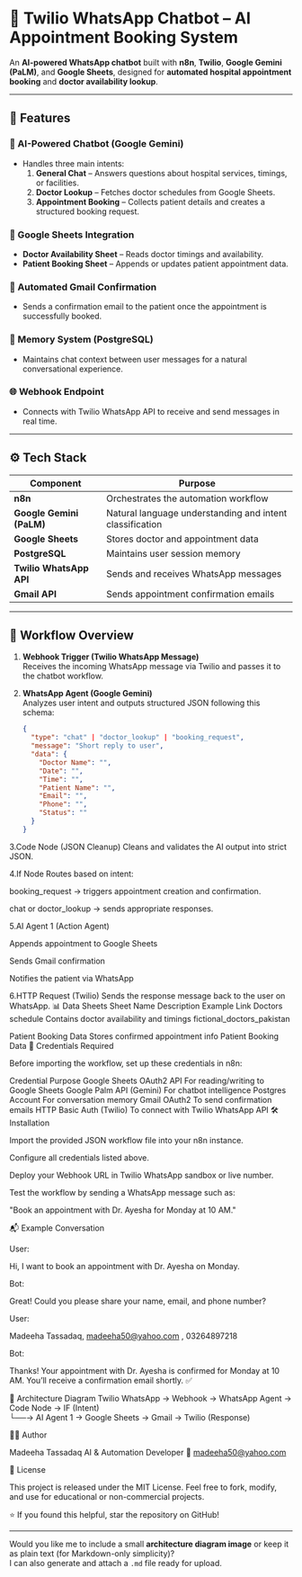 # 🏥 Twilio WhatsApp Chatbot – AI Appointment Booking System

An **AI-powered WhatsApp chatbot** built with **n8n**, **Twilio**, **Google Gemini (PaLM)**, and **Google Sheets**, designed for **automated hospital appointment booking** and **doctor availability lookup**.

---

## 🚀 Features

### 💬 AI-Powered Chatbot (Google Gemini)
- Handles three main intents:
  1. **General Chat** – Answers questions about hospital services, timings, or facilities.  
  2. **Doctor Lookup** – Fetches doctor schedules from Google Sheets.  
  3. **Appointment Booking** – Collects patient details and creates a structured booking request.

### 📅 Google Sheets Integration
- **Doctor Availability Sheet** – Reads doctor timings and availability.  
- **Patient Booking Sheet** – Appends or updates patient appointment data.

### 📧 Automated Gmail Confirmation
- Sends a confirmation email to the patient once the appointment is successfully booked.

### 🧠 Memory System (PostgreSQL)
- Maintains chat context between user messages for a natural conversational experience.

### 🌐 Webhook Endpoint
- Connects with Twilio WhatsApp API to receive and send messages in real time.

---

## ⚙️ Tech Stack

| Component | Purpose |
|------------|----------|
| **n8n** | Orchestrates the automation workflow |
| **Google Gemini (PaLM)** | Natural language understanding and intent classification |
| **Google Sheets** | Stores doctor and appointment data |
| **PostgreSQL** | Maintains user session memory |
| **Twilio WhatsApp API** | Sends and receives WhatsApp messages |
| **Gmail API** | Sends appointment confirmation emails |

---

## 🔄 Workflow Overview

1. **Webhook Trigger (Twilio WhatsApp Message)**  
   Receives the incoming WhatsApp message via Twilio and passes it to the chatbot workflow.

2. **WhatsApp Agent (Google Gemini)**  
   Analyzes user intent and outputs structured JSON following this schema:

   ```json
   {
     "type": "chat" | "doctor_lookup" | "booking_request",
     "message": "Short reply to user",
     "data": {
       "Doctor Name": "",
       "Date": "",
       "Time": "",
       "Patient Name": "",
       "Email": "",
       "Phone": "",
       "Status": ""
     }
   }
   

 3.Code Node (JSON Cleanup)
Cleans and validates the AI output into strict JSON.

4.If Node
Routes based on intent:

booking_request → triggers appointment creation and confirmation.

chat or doctor_lookup → sends appropriate responses.

5.AI Agent 1 (Action Agent)

Appends appointment to Google Sheets

Sends Gmail confirmation

Notifies the patient via WhatsApp

6.HTTP Request (Twilio)
Sends the response message back to the user on WhatsApp.
📊 Data Sheets
Sheet Name	Description	Example Link
Doctors schedule	Contains doctor availability and timings	fictional_doctors_pakistan

Patient Booking Data	Stores confirmed appointment info	Patient Booking Data
🧩 Credentials Required

Before importing the workflow, set up these credentials in n8n:

Credential	Purpose
Google Sheets OAuth2 API	For reading/writing to Google Sheets
Google Palm API (Gemini)	For chatbot intelligence
Postgres Account	For conversation memory
Gmail OAuth2	To send confirmation emails
HTTP Basic Auth (Twilio)	To connect with Twilio WhatsApp API
🛠️ Installation

Import the provided JSON workflow file into your n8n instance.

Configure all credentials listed above.

Deploy your Webhook URL in Twilio WhatsApp sandbox or live number.

Test the workflow by sending a WhatsApp message such as:

"Book an appointment with Dr. Ayesha for Monday at 10 AM."

📬 Example Conversation

User:

Hi, I want to book an appointment with Dr. Ayesha on Monday.

Bot:

Great! Could you please share your name, email, and phone number?

User:

Madeeha Tassadaq, madeeha50@yahoo.com
, 03264897218

Bot:

Thanks! Your appointment with Dr. Ayesha is confirmed for Monday at 10 AM. You’ll receive a confirmation email shortly. ✅

🧠 Architecture Diagram
Twilio WhatsApp → Webhook → WhatsApp Agent → Code Node → IF (Intent)  
     └──→ AI Agent 1 → Google Sheets → Gmail → Twilio (Response)

👩‍⚕️ Author

Madeeha Tassadaq
AI & Automation Developer
📧 madeeha50@yahoo.com

📜 License

This project is released under the MIT License.
Feel free to fork, modify, and use for educational or non-commercial projects.

⭐ If you found this helpful, star the repository on GitHub!

---

Would you like me to include a small **architecture diagram image** or keep it as plain text (for Markdown-only simplicity)?  
I can also generate and attach a `.md` file ready for upload.
